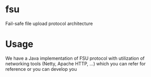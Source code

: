 # fsu
Fail-safe file upload protocol architecture

# Usage
We have a Java implementation of FSU protocol with utilization of networking tools (Netty, Apache HTTP, ...) which you can refer for reference or you can develop you

